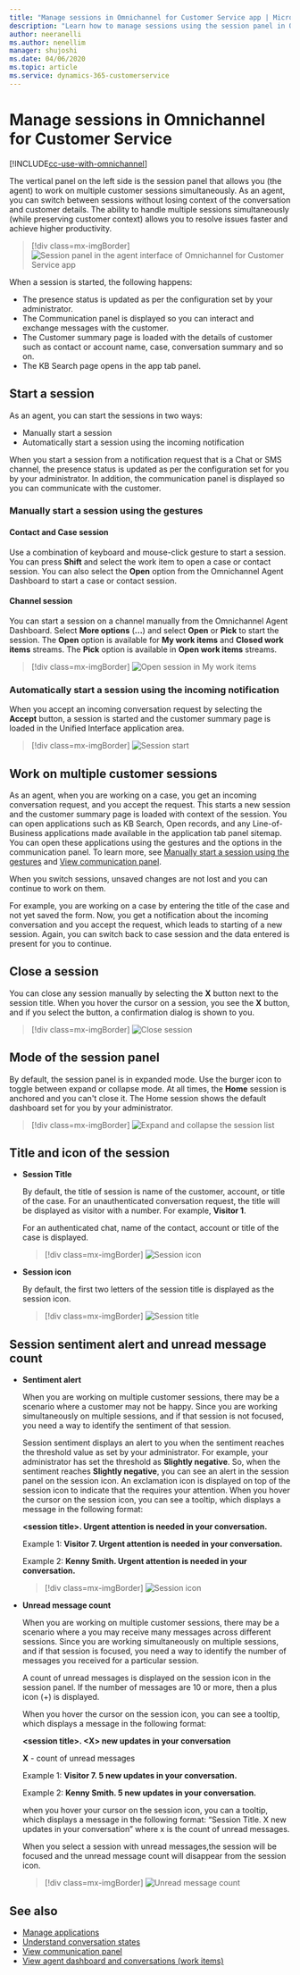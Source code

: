 ```yaml
---
title: "Manage sessions in Omnichannel for Customer Service app | MicrosoftDocs"
description: "Learn how to manage sessions using the session panel in Omnichannel for Customer Service app"
author: neeranelli
ms.author: nenellim
manager: shujoshi
ms.date: 04/06/2020
ms.topic: article
ms.service: dynamics-365-customerservice
---
```


# Manage sessions in Omnichannel for Customer Service

[!INCLUDE[cc-use-with-omnichannel](../includes/cc-use-with-omnichannel.md)]

The vertical panel on the left side is the session panel that allows you (the agent) to work on multiple customer sessions simultaneously. As an agent, you can switch between sessions without losing context of the conversation and customer details. The ability to handle multiple sessions simultaneously (while preserving customer context) allows you to resolve issues faster and achieve higher productivity.

> [!div class=mx-imgBorder]
> ![Session panel in the agent interface of Omnichannel for Customer Service app](media/oceh-agent-interface-session-panel.png "Session panel in Omnichannel for Customer Service app")

When a session is started, the following happens:

- The presence status is updated as per the configuration set by your administrator.
- The Communication panel is displayed so you can interact and exchange messages with the customer.
- The Customer summary page is loaded with the details of customer such as contact or account name, case, conversation summary and so on.
- The KB Search page opens in the app tab panel.

## Start a session

As an agent, you can start the sessions in two ways:

- Manually start a session
- Automatically start a session using the incoming notification
 
When you start a session from a notification request that is a Chat or SMS channel, the presence status is updated as per the configuration set for you by your administrator. In addition, the communication panel is displayed so you can communicate with the customer.

### Manually start a session using the gestures

#### Contact and Case session
Use a combination of keyboard and mouse-click gesture to start a session. You can press **Shift** and select the work item to open a case or contact session. You can also select the **Open** option from the Omnichannel Agent Dashboard to start a case or contact session.

#### Channel session

You can start a session on a channel manually from the Omnichannel Agent Dashboard. Select **More options** (**...**) and select **Open** or **Pick** to start the session. The **Open** option is available for **My work items** and **Closed work items** streams. The **Pick** option is available in **Open work items** streams.

 > [!div class=mx-imgBorder]
 > ![Open session in My work items](media/oc-open-work-item-my-work-items.png "Open session in My work items") 

### Automatically start a session using the incoming notification

When you accept an incoming conversation request by selecting the **Accept** button, a session is started and the customer summary page is loaded in the Unified Interface application area.

 > [!div class=mx-imgBorder]
 > ![Session start](media/oceh-session-start.png "Session start")

## Work on multiple customer sessions

As an agent, when you are working on a case, you get an incoming conversation request, and you accept the request. This starts a new session and the customer summary page is loaded with context of the session. You can open applications such as KB Search, Open records, and any Line-of-Business applications made available in the application tab panel sitemap. You can open these applications using the gestures and the options in the communication panel. To learn more, see [Manually start a session using the gestures](#manually-start-a-session-using-the-gestures) and [View communication panel](oc-conversation-control.md).

When you switch sessions, unsaved changes are not lost and you can continue to work on them.

For example, you are working on a case by entering the title of the case and not yet saved the form. Now, you get a notification about the incoming conversation and you accept the request, which leads to starting of a new session. Again, you can switch back to case session and the data entered is present for you to continue.

## Close a session

You can close any session manually by selecting the **X** button next to the session title. When you hover the cursor on a session, you see the **X** button, and if you select the button, a confirmation dialog is shown to you.

   > [!div class=mx-imgBorder]
   > ![Close session](media/close-session.png "Close session")

## Mode of the session panel

By default, the session panel is in expanded mode. Use the burger icon to toggle between expand or collapse mode.
At all times, the **Home** session is anchored and you can't close it. The Home session shows the default dashboard set for you by your administrator.

   > [!div class=mx-imgBorder]
   > ![Expand and collapse the session list](media/expand-collapse-session-list.png "Expand and collapse the session list")


## Title and icon of the session

- **Session Title**

    By default, the title of session is name of the customer, account, or title of the case. For an unauthenticated conversation request, the title will be displayed as visitor with a number. For example, **Visitor 1**.
    
    For an authenticated chat, name of the contact, account or title of the case is displayed.

    > [!div class=mx-imgBorder]
    > ![Session icon](media/oceh-session-icon.png "Session icon")

- **Session icon**

    By default, the first two letters of the session title is displayed as the session icon.

    > [!div class=mx-imgBorder]
    > ![Session title](media/oceh-session-title.png "Session title")

## Session sentiment alert and unread message count

- **Sentiment alert**

    When you are working on multiple customer sessions, there may be a scenario where a customer may not be happy. Since you are working simultaneously on multiple sessions, and if that session is not focused, you need a way to identify the sentiment of that session. 

    Session sentiment displays an alert to you when the sentiment reaches the threshold value as set by your administrator. For example, your administrator has set the threshold as **Slightly negative**. So, when the sentiment reaches **Slightly negative**, you can see an alert in the session panel on the session icon. An exclamation icon is displayed on top of the session icon to indicate that the requires your attention. When you hover the cursor on the session icon, you can see a tooltip, which displays a message in the following format: 
    
    **\<session title>. Urgent attention is needed in your conversation.**

    Example 1: **Visitor 7. Urgent attention is needed in your conversation.**

    Example 2: **Kenny Smith. Urgent attention is needed in your conversation.**

    > [!div class=mx-imgBorder]
    > ![Session icon](media/sentiment-agent1.png "Session icon")

- **Unread message count**

    When you are working on multiple customer sessions, there may be a scenario where a you may receive many messages across different sessions. Since you are working simultaneously on multiple sessions, and if that session is focused, you need a way to identify the number of messages you received for a particular session. 

    A count of unread messages is displayed on the session icon in the session panel. If the number of messages are 10 or more, then a plus icon (+) is displayed.

    When you hover the cursor on the session icon, you can see a tooltip, which displays a message in the following format: 
    
    **\<session title>. \<X> new updates in your conversation**
    
    **X** - count of unread messages

    Example 1: **Visitor 7. 5 new updates in your conversation.**

    Example 2: **Kenny Smith. 5 new updates in your conversation.**

    when you hover your cursor on the session icon, you can a tooltip, which displays a message in the following format: “Session Title. X new updates in your conversation” where x is the count of unread messages.

    When you select a session with unread messages,the session will be focused and the unread message count will disappear from the session icon.

    > [!div class=mx-imgBorder]
    > ![Unread message count](media/unread-message.png "Session icon")

## See also

- [Manage applications](oc-manage-applications.md)
- [Understand conversation states](oc-conversation-state.md)
- [View communication panel](oc-conversation-control.md)
- [View agent dashboard and conversations (work items)](oc-agent-dashboard.md)
